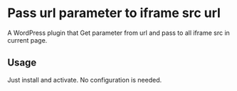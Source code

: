 
# Pass url parameter to iframe src url
A WordPress plugin that
Get parameter from url and pass to all iframe src in current page. 

## Usage
Just install and activate. No configuration is needed.
